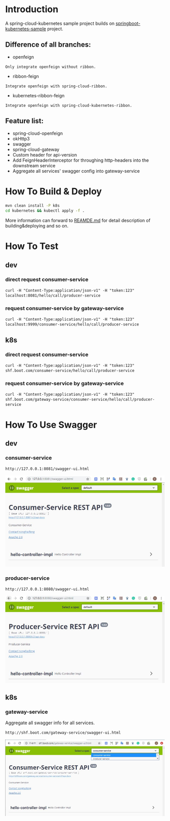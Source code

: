 # Introduction
A spring-cloud-kubernetes sample project builds on [springboot-kubernetes-sample](https://github.com/SoulSong/springboot-kubernetes-sample) project.


## Difference of all branches:
- openfeign
```text
Only integrate openfeign without ribbon.
```
- ribbon-feign
```text
Integrate openfeign with spring-cloud-ribbon.
```
- kubernetes-ribbon-feign
```text
Integrate openfeign with spring-cloud-kubernetes-ribbon.
```

## Feature list:
* spring-cloud-openfeign
* okHttp3
* swagger
* spring-cloud-gateway
* Custom header for api-version
* Add FeignHeaderInterceptor for throughing http-headers into the downstream service
* Aggregate all services' swagger config into gateway-service

# How To Build & Deploy
```bash
mvn clean install -P k8s
cd kubernetes && kubectl apply -f .
```
More information can forward to [REAMDE.md](https://github.com/SoulSong/springboot-kubernetes-sample/blob/master/README.md) for detail description of building&deploying and so on. 

# How To Test
## dev
### direct request consumer-service
```text
curl -H "Content-Type:application/json-v1" -H "token:123" localhost:8081/hello/call/producer-service
```

### request consumer-service by gateway-service
```text
curl -H "Content-Type:application/json-v1" -H "token:123" localhost:9999/consumer-service/hello/call/producer-service
```

## k8s
### direct request consumer-service
```text
curl -H "Content-Type:application/json-v1" -H "token:123" shf.boot.com/consumer-service/hello/call/producer-service
```

### request consumer-service by gateway-service
```text
curl -H "Content-Type:application/json-v1" -H "token:123" shf.boot.com/gateway-service/consumer-service/hello/call/producer-service
```

# How To Use Swagger
## dev
### consumer-service
```text
http://127.0.0.1:8081/swagger-ui.html
```
![avatar](./doc/img/dev-consumer-swagger.jpg)

### producer-service
```text
http://127.0.0.1:8080/swagger-ui.html
```
![avatar](./doc/img/dev-producer-swagger.jpg)

## k8s
### gateway-service
Aggregate all swagger info for all services.
```text
http://shf.boot.com/gateway-service/swagger-ui.html
```
![avatar](./doc/img/k8s-swagger.jpg)